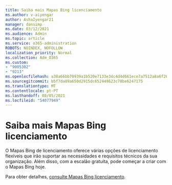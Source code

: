 ```yaml
---
title: Saiba mais Mapas Bing licenciamento
ms.author: v-aiyengar
author: AshaIyengar21
manager: dansimp
ms.date: 03/12/2021
ms.audience: Admin
ms.topic: article
ms.service: o365-administration
ROBOTS: NOINDEX, NOFOLLOW
localization_priority: Normal
ms.collection: Adm_O365
ms.custom:
- "9005302"
- "9213"
ms.openlocfilehash: a38a66bb70939a1b520e7133e3dc4d4d661ece7a7512a8a6f263bcc365c71165
ms.sourcegitcommit: b5f7da89a650d2915dc652449623c78be6247175
ms.translationtype: MT
ms.contentlocale: pt-PT
ms.lasthandoff: 08/05/2021
ms.locfileid: "54077949"
---
```

# <a name="learn-about-bing-maps-licensing"></a>Saiba mais Mapas Bing licenciamento

O Mapas Bing de licenciamento oferece várias opções de licenciamento flexíveis que irão suportar as necessidades e requisitos técnicos da sua organização. Além disso, com a escalão gratuita, pode começar a criar com o Mapas Bing hoje.

Para obter detalhes, [consulte Mapas Bing licenciamento](https://go.microsoft.com/fwlink/?linkid=2150203).
